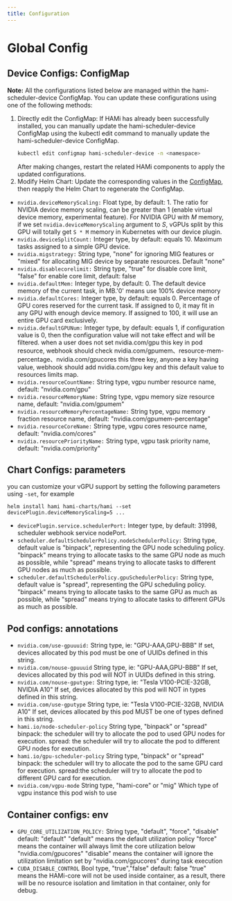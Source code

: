 ```yaml
---
title: Configuration
---
```


# Global Config

## Device Configs: ConfigMap

**Note:**
All the configurations listed below are managed within the hami-scheduler-device ConfigMap.
You can update these configurations using one of the following methods:

1. Directly edit the ConfigMap: If HAMi has already been successfully installed, you can manually update the hami-scheduler-device ConfigMap using the kubectl edit command to manually update the hami-scheduler-device ConfigMap.
    ```bash
    kubectl edit configmap hami-scheduler-device -n <namespace>
    ```
    After making changes, restart the related HAMi components to apply the updated configurations.
2. Modify Helm Chart: Update the corresponding values in the [ConfigMap](https://raw.githubusercontent.com/archlitchi/HAMi/refs/heads/master/charts/hami/templates/scheduler/device-configmap.yaml), then reapply the Helm Chart to regenerate the ConfigMap.

* `nvidia.deviceMemoryScaling:` 
  Float type, by default: 1. The ratio for NVIDIA device memory scaling, can be greater than 1 (enable virtual device memory, experimental feature). For NVIDIA GPU with *M* memory, if we set `nvidia.deviceMemoryScaling` argument to *S*, vGPUs split by this GPU will totally get `S * M` memory in Kubernetes with our device plugin.
* `nvidia.deviceSplitCount:` 
  Integer type, by default: equals 10. Maximum tasks assigned to a simple GPU device.
* `nvidia.migstrategy:`
  String type, "none" for ignoring MIG features or "mixed" for allocating MIG device by separate resources. Default "none"
* `nvidia.disablecorelimit:`
  String type, "true" for disable core limit, "false" for enable core limit, default: false
* `nvidia.defaultMem:` 
  Integer type, by default: 0. The default device memory of the current task, in MB.'0' means use 100% device memory
* `nvidia.defaultCores:` 
  Integer type, by default: equals 0. Percentage of GPU cores reserved for the current task. If assigned to 0, it may fit in any GPU with enough device memory. If assigned to 100, it will use an entire GPU card exclusively.
* `nvidia.defaultGPUNum:`
  Integer type, by default: equals 1, if configuration value is 0, then the configuration value will not take effect and will be filtered. when a user does not set nvidia.com/gpu this key in pod resource, webhook should check nvidia.com/gpumem、resource-mem-percentage、nvidia.com/gpucores this three key, anyone a key having value, webhook should add nvidia.com/gpu key and this default value to resources limits map.
* `nvidia.resourceCountName:`
  String type, vgpu number resource name, default: "nvidia.com/gpu"
* `nvidia.resourceMemoryName:`
  String type, vgpu memory size resource name, default: "nvidia.com/gpumem"
* `nvidia.resourceMemoryPercentageName:`
  String type, vgpu memory fraction resource name, default: "nvidia.com/gpumem-percentage" 
* `nvidia.resourceCoreName:`
  String type, vgpu cores resource name, default: "nvidia.com/cores"
* `nvidia.resourcePriorityName:`
  String type, vgpu task priority name, default: "nvidia.com/priority"

## Chart Configs: parameters

you can customize your vGPU support by setting the following parameters using `-set`, for example

```
helm install hami hami-charts/hami --set devicePlugin.deviceMemoryScaling=5 ...
```

* `devicePlugin.service.schedulerPort:`
  Integer type, by default: 31998, scheduler webhook service nodePort.
* `scheduler.defaultSchedulerPolicy.nodeSchedulerPolicy:` String type, default value is "binpack", representing the GPU node scheduling policy. "binpack" means trying to allocate tasks to the same GPU node as much as possible, while "spread" means trying to allocate tasks to different GPU nodes as much as possible.
* `scheduler.defaultSchedulerPolicy.gpuSchedulerPolicy:` String type, default value is "spread", representing the GPU scheduling policy. "binpack" means trying to allocate tasks to the same GPU as much as possible, while "spread" means trying to allocate tasks to different GPUs as much as possible.

## Pod configs: annotations

* `nvidia.com/use-gpuuuid:` 
  String type, ie: "GPU-AAA,GPU-BBB"
  If set, devices allocated by this pod must be one of UUIDs defined in this string.
* `nvidia.com/nouse-gpuuuid`
  String type, ie: "GPU-AAA,GPU-BBB"
  If set, devices allocated by this pod will NOT in UUIDs defined in this string.
* `nvidia.com/nouse-gputype:`
  String type, ie: "Tesla V100-PCIE-32GB, NVIDIA A10"
  If set, devices allocated by this pod will NOT in types defined in this string.
* `nvidia.com/use-gputype`
  String type, ie: "Tesla V100-PCIE-32GB, NVIDIA A10"
  If set, devices allocated by this pod MUST be one of types defined in this string.
* `hami.io/node-scheduler-policy`
  String type, "binpack" or "spread"
  binpack: the scheduler will try to allocate the pod to used GPU nodes for execution. 
  spread: the scheduler will try to allocate the pod to different GPU nodes for execution.
* `hami.io/gpu-scheduler-policy`
  String type, "binpack" or "spread"
  binpack: the scheduler will try to allocate the pod to the same GPU card for execution.
  spread:the scheduler will try to allocate the pod to different GPU card for execution. 
* `nvidia.com/vgpu-mode`
  String type, "hami-core" or "mig"
  Which type of vgpu instance this pod wish to use


## Container configs: env

* `GPU_CORE_UTILIZATION_POLICY:`
  String type, "default", "force", "disable"
  default: "default"
  "default" means the default utilization policy
  "force" means the container will always limit the core utilization below "nvidia.com/gpucores"
  "disable" means the container will ignore the utilization limitation set by "nvidia.com/gpucores" during task execution
* `CUDA_DISABLE_CONTROL`
  Bool type, "true","false"
  default: false
  "true" means the HAMi-core will not be used inside container, as a result, there will be no resource isolation and limitation in that container, only for debug. 


  
